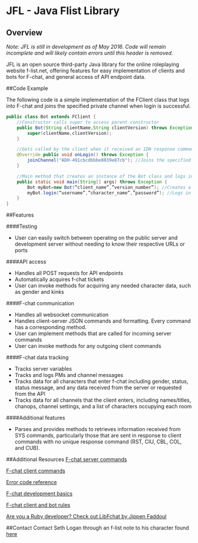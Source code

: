 # JFL - Java Flist Library

## Overview
*Note: JFL is still in development as of May 2016. Code will remain incomplete and will likely contain errors until this header is removed.*

JFL is an open source third-party Java library for the online roleplaying website f-list.net, offering features for easy implementation of clients and bots for F-chat, and general access of API endpoint data.

##Code Example

The following code is a simple implementation of the FClient class that logs into F-chat and joins the specified private channel when login is successful.

```java
public class Bot extends FClient {
    //Constructor calls super to access parent constructor
    public Bot(String clientName,String clientVersion) throws Exception {
        super(clientName,clientVersion);
    }

    //Gets called by the client when it received an IDN response command from the server
    @Override public void onLogin() throws Exception {
        joinChannel("ADH-491cbcdbbbe8039e87cb"); //Joins the specified channel
    }

    //Main method that creates an instance of the Bot class and logs in
    public static void main(String[] args) throws Exception {
        Bot myBot=new Bot(“client_name”,”version_number”); //Creates a bot (FClient) object
        myBot.login(“username”,”character_name”,”password”); //Logs in
    }
}
```

##Features 

####Testing 
* User can easily switch between operating on the public server and development server without needing to know their respective URLs or ports

####API access
* Handles all POST requests for API endpoints
 * Automatically acquires f-chat tickets
 * User can invoke methods for acquiring any needed character data, such as gender and kinks

####F-chat communication
* Handles all websocket communication 
* Handles client-server JSON commands and formatting. Every command has a corresponding method.
 * User can implement methods that are called for incoming server commands
 * User can invoke methods for any outgoing client commands

####F-chat data tracking
* Tracks server variables
* Tracks and logs PMs and channel messages
* Tracks data for all characters that enter f-chat including gender, status, status message, and any data received from the server or requested from the API
* Tracks data for all channels that the client enters, including names/titles, chanops, channel settings, and a list of characters occupying each room

####Additional features
* Parses and provides methods to retrieves information received from SYS commands, particularly those that are sent in response to client commands with no unique response command (RST, CIU, CBL, COL, and CUB).


##Additional Resources
[F-chat server commands](https://wiki.f-list.net/F-Chat_Server_Commands)

[F-chat client commands](https://wiki.f-list.net/F-Chat_Client_Commands)

[Error code reference](https://wiki.f-list.net/F-Chat_Error_Codes)

[F-chat development basics](https://wiki.f-list.net/F-Chat_Protocol)

[F-chat client and bot rules](https://wiki.f-list.net/F-Chat_Protocol#Guidelines)

[Are you a Ruby developer? Check out LibFchat by Jippen Faddoul](https://github.com/rgooler/libfchat-ruby)

##Contact
Contact Seth Logan through an f-list note to his character found [here](https://www.f-list.net/c/slogan/)